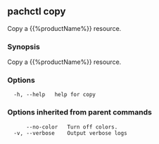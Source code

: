 ## pachctl copy

Copy a {{%productName%}} resource.

### Synopsis

Copy a {{%productName%}} resource.

### Options

```
  -h, --help   help for copy
```

### Options inherited from parent commands

```
      --no-color   Turn off colors.
  -v, --verbose    Output verbose logs
```

